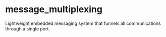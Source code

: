 message_multiplexing
====================

Lightweight embedded messaging system that funnels all communications through a single port.
